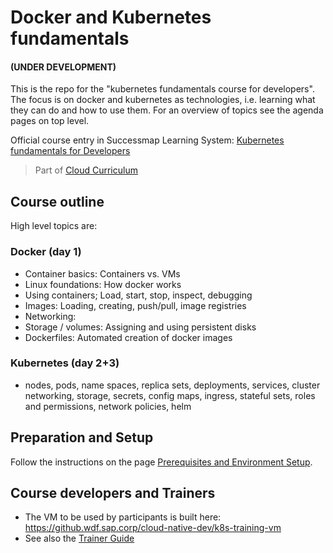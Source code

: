 # Docker and Kubernetes fundamentals  
#### (UNDER DEVELOPMENT) 

This is the repo for the "kubernetes fundamentals course for developers". The focus is on docker and kubernetes as technologies, i.e. learning what they can do and how to use them. For an overview of topics see the agenda pages on top level.

Official course entry in Successmap Learning System: [Kubernetes fundamentals for Developers](https://performancemanager5.successfactors.eu/sf/learning?destUrl=https%3a%2f%2fsap%2eplateau%2ecom%2flearning%2fuser%2fdeeplink_redirect%2ejsp%3flinkId%3dITEM_DETAILS%26componentID%3dDEV_CC_PA_Kuber_1803_ILT%26componentTypeID%3dCOURSE%26revisionDate%3d1521715320000%26fromSF%3dY&company=SAP&_s.crb=qma6qdESsp4OG5PZUuisLG8Vx4c%253d)

> Part of [Cloud Curriculum](https://jam4.sapjam.com/groups/zAfXdXPcJGlCUrBScXSWKP/overview_page/Y1fECzZLQ8qjIlyCQTRi76)

## Course outline
High level topics are:

### Docker (day 1)
- Container basics: Containers vs. VMs
- Linux foundations: How docker works
- Using containers; Load, start, stop, inspect, debugging
- Images: Loading, creating, push/pull, image registries
- Networking: 
- Storage / volumes: Assigning and using persistent disks
- Dockerfiles: Automated creation of docker images

### Kubernetes (day 2+3)
- nodes, pods, name spaces, replica sets, deployments, services, cluster networking, storage, secrets, config maps, ingress, stateful sets, roles and permissions, network policies, helm

## Preparation and Setup

Follow the instructions on the page [Prerequisites and Environment Setup](https://github.wdf.sap.corp/slvi/docker-k8s-training/blob/master/preparation.md).

## Course developers and Trainers

* The VM to be used by participants is built here: https://github.wdf.sap.corp/cloud-native-dev/k8s-training-vm 
* See also the [Trainer Guide](https://github.wdf.sap.corp/slvi/docker-k8s-training/blob/master/admin/trainer-guide.md)
